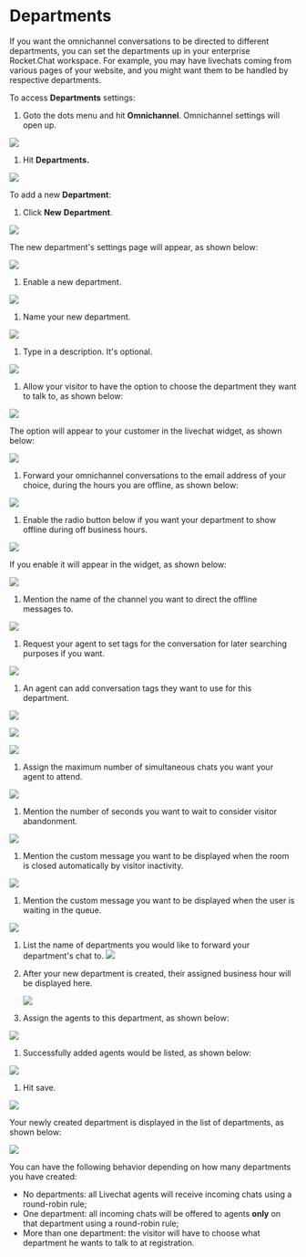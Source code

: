 # Departments

If you want the omnichannel conversations to be directed to different departments, you can set the departments up in your enterprise Rocket.Chat workspace. For example, you may have livechats coming from various pages of your website, and you might want them to be handled by respective departments.

To access **Departments** settings:

1. Goto the dots menu and hit **Omnichannel**. Omnichannel settings will open up.

![](../../../.gitbook/assets/0%20%282%29%20%281%29.png)

1. Hit **Departments.**

![](../../../.gitbook/assets/1%20%282%29.png)

To add a new **Department**:

1. Click **New** **Department**.

![](../../../.gitbook/assets/2%20%282%29.png)

The new department's settings page will appear, as shown below:

![](../../../.gitbook/assets/3%20%282%29.png)

1. Enable a new department.

![](../../../.gitbook/assets/4%20%282%29.png)

1. Name your new department.

![](../../../.gitbook/assets/5%20%282%29.png)

1. Type in a description. It's optional.

![](../../../.gitbook/assets/6%20%282%29.png)

1. Allow your visitor to have the option to choose the department they want to talk to, as shown below:

![](../../../.gitbook/assets/7%20%282%29.png)

The option will appear to your customer in the livechat widget, as shown below:

![](../../../.gitbook/assets/8%20%281%29.png)

1. Forward your omnichannel conversations to the email address of your choice, during the hours you are offline, as shown below:

![](../../../.gitbook/assets/9%20%281%29.png)

1. Enable the radio button below if you want your department to show offline during off business hours.

![](../../../.gitbook/assets/10%20%281%29.png)

If you enable it will appear in the widget, as shown below:

![](../../../.gitbook/assets/11%20%281%29.png)

1. Mention the name of the channel you want to direct the offline messages to.

![](../../../.gitbook/assets/12%20%281%29.png)

1. Request your agent to set tags for the conversation for later searching purposes if you want.

![](../../../.gitbook/assets/13%20%281%29.png)

1. An agent can add conversation tags they want to use for this department.

![](../../../.gitbook/assets/14%20%281%29.png)

![](../../../.gitbook/assets/15%20%281%29.png)

![](../../../.gitbook/assets/16%20%281%29.png)

1. Assign the maximum number of simultaneous chats you want your agent to attend.

![](../../../.gitbook/assets/17%20%281%29.png)

1. Mention the number of seconds you want to wait to consider visitor abandonment.

![](../../../.gitbook/assets/18%20%281%29.png)

1. Mention the custom message you want to be displayed when the room is closed automatically by visitor inactivity.

![](../../../.gitbook/assets/19%20%281%29.png)

1. Mention the custom message you want to be displayed when the user is waiting in the queue.

![](../../../.gitbook/assets/20%20%281%29.png)

1. List the name of departments you would like to forward your department's chat to. ![](../../../.gitbook/assets/21%20%281%29.png)
2. After your new department is created, their assigned business hour will be displayed here.

   ![](../../../.gitbook/assets/22%20%281%29.png)

3. Assign the agents to this department, as shown below:

![](../../../.gitbook/assets/23%20%281%29.png)

1. Successfully added agents would be listed, as shown below:

![](../../../.gitbook/assets/24%20%281%29.png)

1. Hit save.

![](../../../.gitbook/assets/25%20%281%29.png)

Your newly created department is displayed in the list of departments, as shown below:

![](../../../.gitbook/assets/26%20%281%29.png)

You can have the following behavior depending on how many departments you have created:

* No departments: all Livechat agents will receive incoming chats using a round-robin rule;
* One department: all incoming chats will be offered to agents **only** on that department using a round-robin rule;
* More than one department: the visitor will have to choose what department he wants to talk to at registration.

